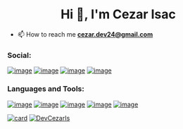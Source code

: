 <h1 align="center">Hi 👋, I'm Cezar Isac</h1>


<!-- - 🌱 I’m currently learning about Front-End -->

- 📫 How to reach me **cezar.dev24@gmail.com**

<h3 align="left">Social:</h3>

[![image](https://img.shields.io/badge/Instagram-E4405F?style=for-the-badge&logo=instagram&logoColor=white)](https://www.instagram.com/yes_cyzr/)
[![image](https://img.shields.io/badge/GitHub-100000?style=for-the-badge&logo=github&logoColor=white)](https://github.com/DevCezarIs)
[![image](https://img.shields.io/badge/dev.to-0A0A0A?style=for-the-badge&logo=dev.to&logoColor=white)](https://dev.to/DevCezarIs)
[![image](https://img.shields.io/badge/Linkedin-0a66c2?style=for-the-badge&logo=linkedin&logoColor=white)](https://www.linkedin.com/in/cezar-isac-simeão-barbosa-764205270/)


<h3 align="left">Languages and Tools:</h3>

[![image](https://img.shields.io/badge/HTML5-E34F26?style=for-the-badge&logo=html5&logoColor=white)](https://developer.mozilla.org/en-US/docs/Web/HTML)
[![image](https://img.shields.io/badge/CSS3-1572B6?style=for-the-badge&logo=css3&logoColor=white)](https://developer.mozilla.org/pt-BR/docs/Web/CSS)
[![image](https://img.shields.io/badge/JavaScript-323330?style=for-the-badge&logo=javascript&logoColor=F7DF1E)](https://developer.mozilla.org/pt-BR/docs/Web/JavaScript)
[![image](https://img.shields.io/badge/Node.js-43853D?style=for-the-badge&logo=node.js&logoColor=white)](https://nodejs.org/en/)
[![image](https://img.shields.io/badge/Git-E34F26?style=for-the-badge&logo=git&logoColor=white)](https://git-scm.com/)

[![card](https://github-readme-stats.vercel.app/api?username=DevCezarIs0&theme=dark&show_icons=true)](https://github.com/DevCezarIs/)
[![DevCezarIs](https://github-readme-stats.vercel.app/api/top-langs/?username=DevCezarIs&hide=html&layout=compact&theme=dark)](https://github.com/DevCezarIs/)

